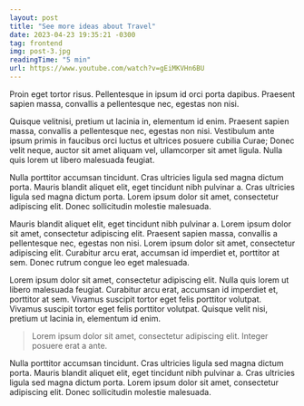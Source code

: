 ```yaml
---
layout: post
title: "See more ideas about Travel"
date: 2023-04-23 19:35:21 -0300
tag: frontend
img: post-3.jpg
readingTime: "5 min"
url: https://www.youtube.com/watch?v=gEiMKVHn6BU
---
```

Proin eget tortor risus. Pellentesque in ipsum id orci porta dapibus. Praesent sapien massa, convallis a pellentesque nec, egestas non nisi.
<!--more-->
Quisque velitnisi, pretium ut lacinia in, elementum id enim. Praesent sapien massa, convallis a pellentesque nec, egestas non nisi. Vestibulum ante ipsum primis in faucibus orci luctus et ultrices posuere cubilia Curae; Donec velit neque, auctor sit amet aliquam vel, ullamcorper sit amet ligula. Nulla quis lorem ut libero malesuada feugiat.

Nulla porttitor accumsan tincidunt. Cras ultricies ligula sed magna dictum porta. Mauris blandit aliquet elit, eget tincidunt nibh pulvinar a. Cras ultricies ligula sed magna dictum porta. Lorem ipsum dolor sit amet, consectetur adipiscing elit. Donec sollicitudin molestie malesuada.

Mauris blandit aliquet elit, eget tincidunt nibh pulvinar a. Lorem ipsum dolor sit amet, consectetur adipiscing elit. Praesent sapien massa, convallis a pellentesque nec, egestas non nisi. Lorem ipsum dolor sit amet, consectetur adipiscing elit. Curabitur arcu erat, accumsan id imperdiet et, porttitor at sem. Donec rutrum congue leo eget malesuada.

Lorem ipsum dolor sit amet, consectetur adipiscing elit. Nulla quis lorem ut libero malesuada feugiat. Curabitur arcu erat, accumsan id imperdiet et, porttitor at sem. Vivamus suscipit tortor eget felis porttitor volutpat. Vivamus suscipit tortor eget felis porttitor volutpat. Quisque velit nisi, pretium ut lacinia in, elementum id enim.

>Lorem ipsum dolor sit amet, consectetur adipiscing elit. Integer posuere erat a ante.

Nulla porttitor accumsan tincidunt. Cras ultricies ligula sed magna dictum porta. Mauris blandit aliquet elit, eget tincidunt nibh pulvinar a. Cras ultricies ligula sed magna dictum porta. Lorem ipsum dolor sit amet, consectetur adipiscing elit. Donec sollicitudin molestie malesuada.
